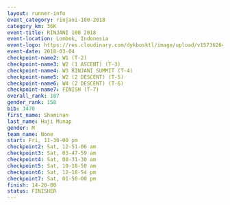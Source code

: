 ```yaml
---
layout: runner-info 
event_category: rinjani-100-2018 
category_km: 36K 
event-title: RINJANI 100 2018 
event-location: Lombok, Indonesia 
event-logo: https://res.cloudinary.com/dykbosktl/image/upload/v1573626435/Logo/Rinjani_eoufbh.png 
event-date: 2018-03-04 
checkpoint-name2: W1 (T-2) 
checkpoint-name3: W2 (1 ASCENT) (T-3) 
checkpoint-name4: W3 RINJANI SUMMIT (T-4) 
checkpoint-name5: W2 (2 DESCENT) (T-5) 
checkpoint-name6: W4 (2 DESCENT) (T-6) 
checkpoint-name7: FINISH (T-7) 
overall_rank: 187
gender_rank: 158
bib: 3470
first_name: Shaminan
last_name: Haji Munap
gender: M
team_name: None
start: Fri, 11-30-00 pm
checkpoint2: Sat, 12-51-06 am
checkpoint3: Sat, 03-47-59 am
checkpoint4: Sat, 08-31-30 am
checkpoint5: Sat, 10-18-50 am
checkpoint6: Sat, 12-18-54 pm
checkpoint7: Sat, 01-50-00 pm
finish: 14-20-00
status: FINISHER
---
```

